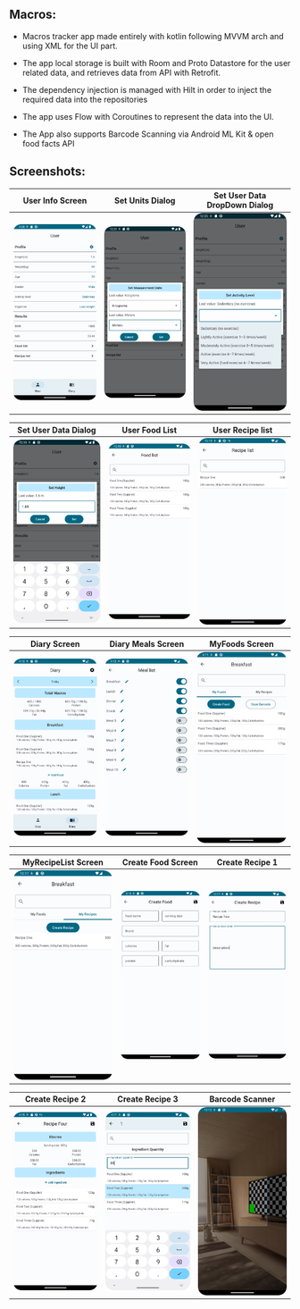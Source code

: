 ## Macros:

- Macros tracker app made entirely with kotlin following MVVM arch and using XML for the UI part.

- The app local storage is built with Room and Proto Datastore for the user related data, and retrieves data from API with Retrofit.

- The dependency injection is managed with Hilt in order to inject the required data into the repositories

- The app uses Flow with Coroutines to represent the data into the UI.

- The App also supports Barcode Scanning via Android ML Kit & open food facts API

## Screenshots:
|  User Info Screen  |   Set Units Dialog   | Set User Data DropDown Dialog |
| :----------------------: | :----------------------: | :-----------------------: |
| ![](./screenshots/UserFragment.png) | ![](./screenshots/Units.png) | ![](./screenshots/ExerciseLevel.png)  |

|  Set User Data Dialog  |   User Food List   | User Recipe list |
| :----------------------: | :----------------------: | :-----------------------: |
| ![](./screenshots/setHeight.png) | ![](./screenshots/UserFoodList.png) | ![](./screenshots/UserRecipeList.png)  |

|     Diary Screen     |    Diary Meals Screen   |      MyFoods Screen     |
| :----------------------------: | :----------------------------: | :----------------------------: |
| ![](./screenshots/DiaryFragment.png) | ![](./screenshots/EditMealList.png) | ![](./screenshots/MyFoodListFragment.png) |

|        MyRecipeList Screen       |    Create Food Screen    |    Create Recipe 1   |
| :-----------------------: | :-----------------------: | :-----------------------: |
| ![](./screenshots/MyRecipes.png) | ![](./screenshots/CreateFoodFragment.png) | ![](./screenshots/RecipeNameDescription.png) |

|    Create Recipe 2     |    Create Recipe 3     |     Barcode Scanner       |
| :--------------------------: | :--------------------------: | :--------------------------: |
| ![](./screenshots/AddRecipeIngredients.png) | ![](./screenshots/RecipeAddIngredientFragment.png) | ![](./screenshots/BarcodeScanner.png) |



